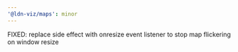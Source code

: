 ```yaml
---
'@ldn-viz/maps': minor
---
```


FIXED: replace side effect with onresize event listener to stop map flickering on window resize
